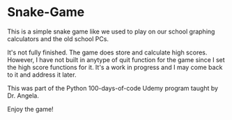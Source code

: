 # Snake-Game
This is a simple snake game like we used to play on our school graphing calculators and the old school PCs.

It's not fully finished. The game does store and calculate high scores. However, I have not built in anytype of quit function for the game since I set the high score functions for it.
It's a work in progress and I may come back to it and address it later.

This was part of the Python 100-days-of-code Udemy program taught by Dr. Angela.

Enjoy the game!
